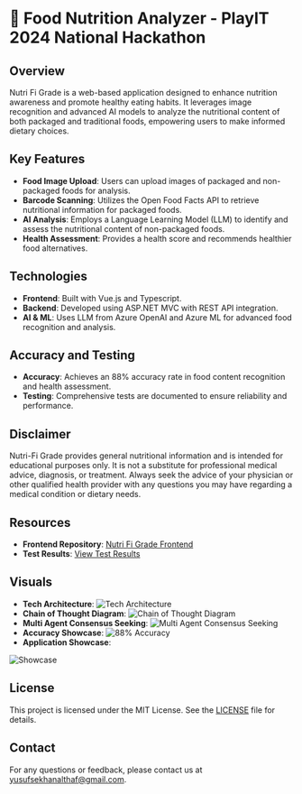 # 🍏 Food Nutrition Analyzer - PlayIT 2024 National Hackathon

## Overview

Nutri Fi Grade is a web-based application designed to enhance nutrition awareness and promote healthy eating habits. It leverages image recognition and advanced AI models to analyze the nutritional content of both packaged and traditional foods, empowering users to make informed dietary choices.

## Key Features

- **Food Image Upload**: Users can upload images of packaged and non-packaged foods for analysis.
- **Barcode Scanning**: Utilizes the Open Food Facts API to retrieve nutritional information for packaged foods.
- **AI Analysis**: Employs a Language Learning Model (LLM) to identify and assess the nutritional content of non-packaged foods.
- **Health Assessment**: Provides a health score and recommends healthier food alternatives.

## Technologies

- **Frontend**: Built with Vue.js and Typescript.
- **Backend**: Developed using ASP.NET MVC with REST API integration.
- **AI & ML**: Uses LLM from Azure OpenAI and Azure ML for advanced food recognition and analysis.

## Accuracy and Testing

- **Accuracy**: Achieves an 88% accuracy rate in food content recognition and health assessment.
- **Testing**: Comprehensive tests are documented to ensure reliability and performance.

## Disclaimer

Nutri-Fi Grade provides general nutritional information and is intended for educational purposes only. It is not a substitute for professional medical advice, diagnosis, or treatment. Always seek the advice of your physician or other qualified health provider with any questions you may have regarding a medical condition or dietary needs.

## Resources

- **Frontend Repository**: [Nutri Fi Grade Frontend](https://github.com/Ticlext-Altihaf/nutri-fi-grade-frontend)
- **Test Results**: [View Test Results](https://docs.google.com/spreadsheets/d/1J8f95pWuXEliowd9euuFz1cjQwx4SBO7k5mEdDq8kFI/edit?usp=sharing)

## Visuals
- **Tech Architecture**: ![Tech Architecture](https://github.com/user-attachments/assets/8748ebe4-4e6a-4fa9-a2fc-b7bbe2d1321c)
- **Chain of Thought Diagram**: ![Chain of Thought Diagram](https://github.com/user-attachments/assets/1218edf9-39bf-4d34-a247-d7c068278cb0)
- **Multi Agent Consensus Seeking**: ![Multi Agent Consensus Seeking](https://github.com/user-attachments/assets/800ae867-3b96-4452-8106-9acea8840658)
- **Accuracy Showcase**: ![88% Accuracy](https://github.com/user-attachments/assets/033388bc-7f90-4211-a4e8-dd0dd8e08677)
- **Application Showcase**:

![Showcase](https://github.com/user-attachments/assets/42e1ab77-95b5-498b-888f-f496a50c04ff)

## License

This project is licensed under the MIT License. See the [LICENSE](LICENSE) file for details.

## Contact

For any questions or feedback, please contact us at [yusufsekhanalthaf@gmail.com](mailto:yusufsekhanalthaf@gmail.com).

